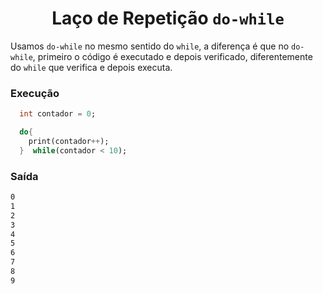 <h1 align="center">Laço de Repetição <code>do-while</code></h1>

<p>
    Usamos <code>do-while</code> no mesmo sentido do <code>while</code>, a diferença é que no <code>do-while</code>, primeiro o código é executado e depois verificado, diferentemente do <code>while</code> que verifica e depois executa.
</p>

<h3>Execução</h3>

```dart
  int contador = 0;

  do{
    print(contador++);
  }  while(contador < 10);
```

<h3>Saída</h3>

```bash
0
1
2
3
4
5
6
7
8
9
```